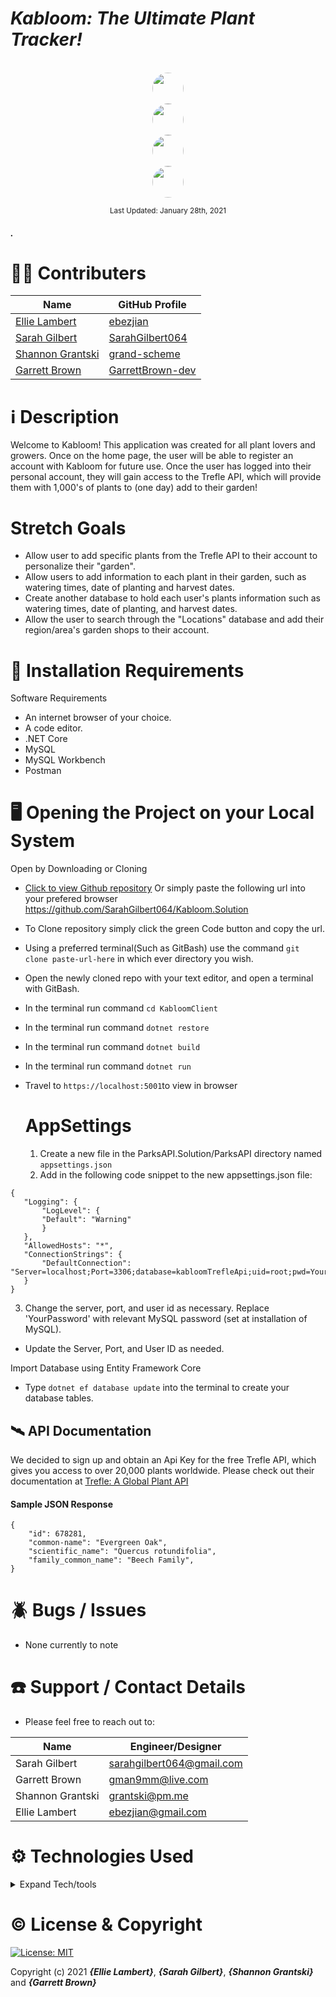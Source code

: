 # _Kabloom: The Ultimate Plant Tracker!_

<p align="center">
    <br>
        <a href="https://github.com/ebezjian">
        <img style="border-radius: 100%; height: 50px; width: auto" src="https://avatars.githubusercontent.com/u/49379604?s=460&u=28a995564e8709eb7ba2d8f7a4e0165562a37cd3&v=4">
    </a>
        <br>
        <a href="https://github.com/SarahGilbert064">
        <img style="border-radius: 100%; height: 50px; width: auto" src="https://avatars.githubusercontent.com/u/72630313?s=460&u=12fb92750dc134aacbae9ad21fc39442a9dc19ee&v=4">
    </a>
        <br>
        <a href="https://github.com/grand-scheme">
        <img style="border-radius: 100%; height: 50px; width: auto" src="https://avatars.githubusercontent.com/u/72650879?s=460&u=8ecf4ccb9ac936e6108d17da3e725ad2bae185a2&v=4">
    </a>
    <br>
        <a href="https://github.com/GarrettBrown-dev">
        <img style="border-radius: 100%; height: 50px; width: auto" src="https://avatars1.githubusercontent.com/u/69095640?s=460&u=eefe493b85312d332eedc271ee24a39d586446ae&v=4">
    </a>
</p>

<p align="center">
  <small>Last Updated: January 28th, 2021</small>
</p>

#### _._

# 🧑‍💻 Contributers

| Name                                                            | GitHub Profile                                          |
| --------------------------------------------------------------- | ------------------------------------------------------- |
| [Ellie Lambert](https://www.linkedin.com/in/eleanor-p-lambert/) | [ebezjian](https://github.com/ebezjian)                 |
| [Sarah Gilbert](https://www.linkedin.com/in/sarahgilbertpdx/)   | [SarahGilbert064](https://github.com/SarahGilbert064)   |
| [Shannon Grantski](https://www.linkedin.com/in/grand-scheme/)   | [grand-scheme](https://github.com/grand-scheme)         |
| [Garrett Brown](https://www.linkedin.com/in/garrett-brown-d/)   | [GarrettBrown-dev](https://github.com/GarrettBrown-dev) |

# ℹ️ Description

Welcome to Kabloom! This application was created for all plant lovers and growers. Once on the home page, the user will be able to register an account with Kabloom for future use. Once the user has logged into their personal account, they will gain access to the Trefle API, which will provide them with 1,000's of plants to (one day) add to their garden!

# Stretch Goals

- Allow user to add specific plants from the Trefle API to their account to personalize their "garden".
- Allow users to add information to each plant in their garden, such as watering times, date of planting and harvest dates.
- Create another database to hold each user's plants information such as watering times, date of planting, and harvest dates.
- Allow the user to search through the "Locations" database and add their region/area's garden shops to their account.

# 💾 Installation Requirements

Software Requirements

- An internet browser of your choice.
- A code editor.
- .NET Core
- MySQL
- MySQL Workbench
- Postman

# 🖥️ Opening the Project on your Local System

Open by Downloading or Cloning

- [Click to view Github repository](https://github.com/SarahGilbert064/Kabloom.Solution.git) Or simply paste the following url into your prefered browser https://github.com/SarahGilbert064/Kabloom.Solution
- To Clone repository simply click the green Code button and copy the url.
- Using a preferred terminal(Such as GitBash) use the command `git clone paste-url-here` in which ever directory you wish.
- Open the newly cloned repo with your text editor, and open a terminal with GitBash.
- In the terminal run command `cd KabloomClient`
- In the terminal run command `dotnet restore`
- In the terminal run command `dotnet build`
- In the terminal run command `dotnet run`
- Travel to `https://localhost:5001`to view in browser

  # AppSettings

  1. Create a new file in the ParksAPI.Solution/ParksAPI directory named `appsettings.json`
  2. Add in the following code snippet to the new appsettings.json file:

```
{
   "Logging": {
       "LogLevel": {
       "Default": "Warning"
       }
   },
   "AllowedHosts": "*",
   "ConnectionStrings": {
       "DefaultConnection": "Server=localhost;Port=3306;database=kabloomTrefleApi;uid=root;pwd=YourPassword;"
   }
}
```

3. Change the server, port, and user id as necessary. Replace 'YourPassword' with relevant MySQL password (set at installation of MySQL).

- Update the Server, Port, and User ID as needed.

Import Database using Entity Framework Core

- Type `dotnet ef database update` into the terminal to create your database tables.

## 🛰️ API Documentation

We decided to sign up and obtain an Api Key for the free Trefle API, which gives you access to over 20,000 plants worldwide. Please check out their documentation at [Trefle: A Global Plant API](https://trefle.io/)

#### Sample JSON Response

```
{
    "id": 678281,
    "common-name": "Evergreen Oak",
    "scientific_name": "Quercus rotundifolia",
    "family_common_name": "Beech Family",
}
```

# 🪲 Bugs / Issues

- None currently to note

# ☎️ Support / Contact Details

- Please feel free to reach out to:

| Name             | Engineer/Designer         |
| ---------------- | ------------------------- |
| Sarah Gilbert    | sarahgilbert064@gmail.com |
| Garrett Brown    | gman9mm@live.com          |
| Shannon Grantski | grantski@pm.me            |
| Ellie Lambert    | ebezjian@gmail.com        |

# ⚙️ Technologies Used

<details>
  <summary>Expand Tech/tools</summary>

- [Bootstrap Components](https://getbootstrap.com/docs/3.3/components/)
- C#
- JavaScript
- Razor
- Entity Framework Core
- Identity
- MySql
- MySql Workbench
- Postman
- VSCode
- Webflow
- Trefle

</details>

# ©️ License & Copyright

[![License: MIT](https://img.shields.io/badge/License-MIT-yellow.svg)](https://opensource.org/licenses/MIT)

Copyright (c) 2021 **_{Ellie Lambert}_**, **_{Sarah Gilbert}_**, **_{Shannon Grantski}_** and **_{Garrett Brown}_**
